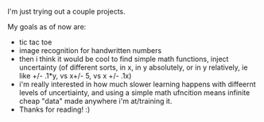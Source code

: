I'm just trying out a couple projects.

My goals as of now are:

* tic tac toe
* image recognition for handwritten numbers
* then i think it would be cool to find simple math functions, inject uncertainty (of different sorts, in x, in y absolutely, or in y relatively, ie like +/- .1*y, vs x+/- 5, vs x +/- .1x)
* i'm really interested in how much slower learning happens with diffeernt levels of uncertiainty, and using a simple math ufncition means infinite cheap "data" made anywhere i'm at/training it.
* Thanks for reading! :)
